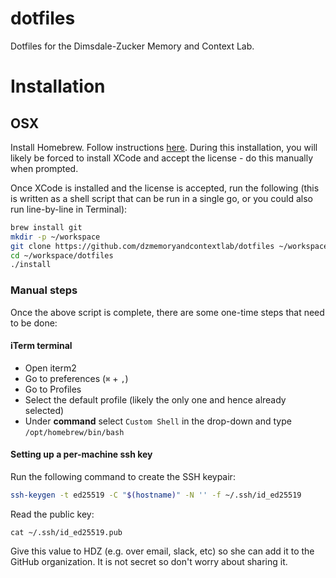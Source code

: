 # dotfiles

Dotfiles for the Dimsdale-Zucker Memory and Context Lab.

# Installation

## OSX

Install Homebrew. Follow instructions [here](https://brew.sh/). During this installation, you will likely be forced to install XCode and accept the license - do this manually when prompted.

Once XCode is installed and the license is accepted, run the following (this is written as a shell script that can be run in a single go, or you could also run line-by-line in Terminal):

```sh
brew install git
mkdir -p ~/workspace
git clone https://github.com/dzmemoryandcontextlab/dotfiles ~/workspace/
cd ~/workspace/dotfiles
./install
```

### Manual steps

Once the above script is complete, there are some one-time steps that need to be done:

#### iTerm terminal

* Open iterm2
* Go to preferences (`⌘` + `,`)
* Go to Profiles
* Select the default profile (likely the only one and hence already selected)
* Under **command** select `Custom Shell` in the drop-down and type `/opt/homebrew/bin/bash`

#### Setting up a per-machine ssh key

Run the following command to create the SSH keypair:

```sh
ssh-keygen -t ed25519 -C "$(hostname)" -N '' -f ~/.ssh/id_ed25519
```

Read the public key:

```
cat ~/.ssh/id_ed25519.pub
```

Give this value to HDZ (e.g. over email, slack, etc) so she can add it to the GitHub organization. It is not secret so don't worry about sharing it.

